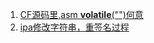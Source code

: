 1. [CF源码里,asm __volatile__("")何意](https://github.com/renjinkui2719/ARTICLES/blob/master/what%20is%20%22thwart%20tail-call%20optimization%22.md)
2. [ipa修改字符串，重签名过程](https://github.com/renjinkui2719/ARTICLES/blob/master/want-chinese-xmind.md)
